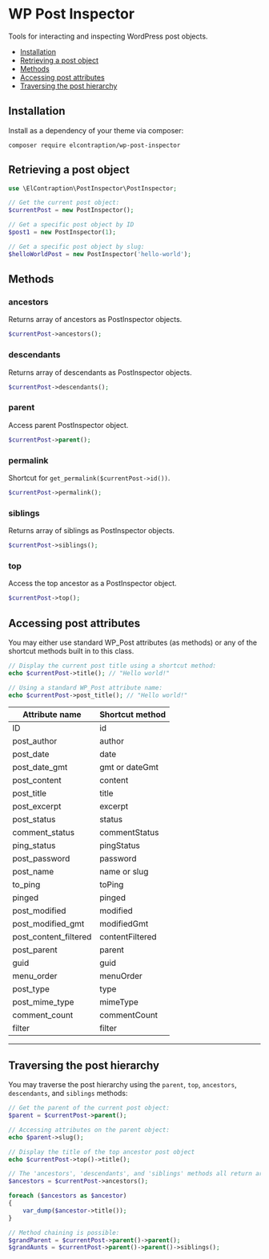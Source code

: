 # WP Post Inspector

Tools for interacting and inspecting WordPress post objects.

- [Installation](#installation)
- [Retrieving a post object](#retrieving-a-post-object)
- [Methods](#methods)
- [Accessing post attributes](#accessing-post-attributes)
- [Traversing the post hierarchy](#traversing-a-post-hierarchy)

## Installation

Install as a dependency of your theme via composer:

```
composer require elcontraption/wp-post-inspector
```

## Retrieving a post object

```php
use \ElContraption\PostInspector\PostInspector;

// Get the current post object:
$currentPost = new PostInspector();

// Get a specific post object by ID
$post1 = new PostInspector(1);

// Get a specific post object by slug:
$helloWorldPost = new PostInspector('hello-world');
```

## Methods

### ancestors
Returns array of ancestors as PostInspector objects.

```php
$currentPost->ancestors();
```

### descendants
Returns array of descendants as PostInspector objects.

```php
$currentPost->descendants();
```

### parent
Access parent PostInspector object.

```php
$currentPost->parent();
```

### permalink
Shortcut for `get_permalink($currentPost->id())`.

```php
$currentPost->permalink();
```

### siblings
Returns array of siblings as PostInspector objects.

```php
$currentPost->siblings();
```

### top
Access the top ancestor as a PostInspector object.

```php
$currentPost->top();
```


## Accessing post attributes
You may either use standard WP_Post attributes (as methods) or any of the shortcut methods built in to this class.

```php
// Display the current post title using a shortcut method:
echo $currentPost->title(); // "Hello world!"

// Using a standard WP_Post attribute name:
echo $currentPost->post_title(); // "Hello world!"
```

Attribute name          | Shortcut method
----------------------- | ---------------
ID                      | id
post_author             | author
post_date               | date
post_date_gmt           | gmt or dateGmt
post_content            | content
post_title              | title
post_excerpt            | excerpt
post_status             | status
comment_status          | commentStatus
ping_status             | pingStatus
post_password           | password
post_name               | name or slug
to_ping                 | toPing
pinged                  | pinged
post_modified           | modified
post_modified_gmt       | modifiedGmt
post_content_filtered   | contentFiltered
post_parent             | parent
guid                    | guid
menu_order              | menuOrder
post_type               | type
post_mime_type          | mimeType
comment_count           | commentCount
filter                  | filter
---

## Traversing the post hierarchy
You may traverse the post hierarchy using the `parent`, `top`, `ancestors`, `descendants`, and `siblings` methods:

```php
// Get the parent of the current post object:
$parent = $currentPost->parent();

// Accessing attributes on the parent object:
echo $parent->slug();

// Display the title of the top ancestor post object
echo $currentPost->top()->title();

// The 'ancestors', 'descendants', and 'siblings' methods all return arrays of PostInspector objects:
$ancestors = $currentPost->ancestors();

foreach ($ancestors as $ancestor)
{
    var_dump($ancestor->title());
}

// Method chaining is possible:
$grandParent = $currentPost->parent()->parent();
$grandAunts = $currentPost->parent()->parent()->siblings();

```
